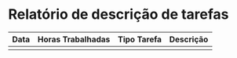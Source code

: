 # Relatório de descrição de tarefas

| Data          | Horas Trabalhadas | Tipo Tarefa | Descrição               |
| ------------- |:-----------------:|:-----------:|:-----------------------:|
|               |                   |             |                         |
